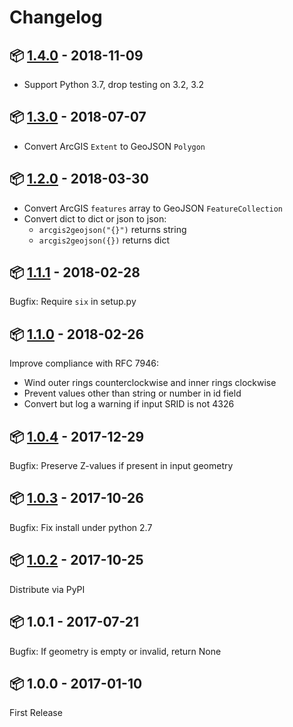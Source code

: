 # Changelog

## :package: [1.4.0](https://pypi.python.org/pypi/arcgis2geojson/1.4.0) - 2018-11-09

* Support Python 3.7, drop testing on 3.2, 3.2

## :package: [1.3.0](https://pypi.python.org/pypi/arcgis2geojson/1.3.0) - 2018-07-07

* Convert ArcGIS `Extent` to GeoJSON `Polygon`

## :package: [1.2.0](https://pypi.python.org/pypi/arcgis2geojson/1.2.0) - 2018-03-30

* Convert ArcGIS `features` array to GeoJSON `FeatureCollection`
* Convert dict to dict or json to json:
    * `arcgis2geojson("{}")` returns string
    * `arcgis2geojson({})` returns dict

## :package: [1.1.1](https://pypi.python.org/pypi/arcgis2geojson/1.1.1) - 2018-02-28

Bugfix: Require `six` in setup.py

## :package: [1.1.0](https://pypi.python.org/pypi/arcgis2geojson/1.1.0) - 2018-02-26

Improve compliance with RFC 7946:

* Wind outer rings counterclockwise and inner rings clockwise
* Prevent values other than string or number in id field
* Convert but log a warning if input SRID is not 4326

## :package: [1.0.4](https://pypi.python.org/pypi/arcgis2geojson/1.0.4) - 2017-12-29

Bugfix: Preserve Z-values if present in input geometry

## :package: [1.0.3](https://pypi.python.org/pypi/arcgis2geojson/1.0.3) - 2017-10-26

Bugfix: Fix install under python 2.7

## :package: [1.0.2](https://pypi.python.org/pypi/arcgis2geojson/1.0.2) - 2017-10-25

Distribute via PyPI

## :package: 1.0.1 - 2017-07-21

Bugfix: If geometry is empty or invalid, return None

## :package: 1.0.0 - 2017-01-10

First Release
